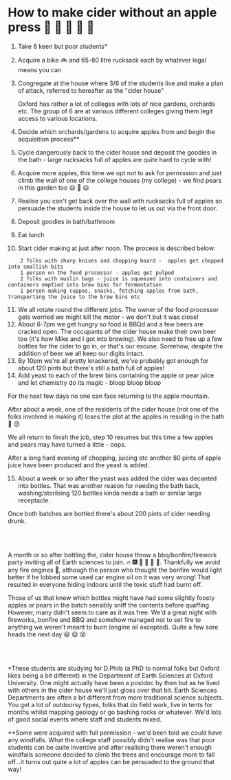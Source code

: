 # How to make cider without an apple press :apple: :green_apple: :beer: :green_apple: :apple:

1. Take 6 keen but poor students*
2. Acquire a bike :bike: and 65-80 litre rucksack each by whatever legal means you can
3. Congregate at the house where 3/6 of the students live and make a plan of attack, referred to hereafter as the "cider house" 

   Oxford has rather a lot of colleges with lots of nice gardens, orchards etc. The group of 6 are at various different colleges giving them legit access to various locations.

4. Decide which orchards/gardens to acquire apples from and begin the acquisition process**
5. Cycle dangerously back to the cider house and deposit the goodies in the bath - large rucksacks full of apples are quite hard to cycle with!
6. Acquire more apples, this time we opt not to ask for permission and just climb the wall of one of the college houses (my college) - we find pears in this garden too :smiley: :pear: :smiley:
7. Realise you can't get back over the wall with rucksacks full of apples so persuade the students inside the house to let us out via the front door.  
8. Deposit goodies in bath/bathroom
9. Eat lunch
10. Start cider making at just after noon. The process is described below:
```
    2 folks with sharp knives and chopping board -  apples get chopped into smallish bits
    1 person on the food processor - apples get pulped
    2 folks with muslin bags - juice is squeezed into containers and containers emptied into brew bins for fermentation
    1 person making cuppas, snacks, fetching apples from bath, transporting the juice to the brew bins etc
```
11. We all rotate round the different jobs. The owner of the food processor gets worried we might kill the motor - we don't but it was close!
12. About 6-7pm we get hungry so food is BBQd and a few beers are cracked open. The occupants of the cider house make their own beer too (it's how Mike and I got into brewing). We also need to free up a few bottles for the cider to go in, or that's our excuse. Somehow, despite the addition of beer we all keep our digits intact. 
13. By 10pm we're all pretty knackered, we've probably got enough for about 120 pints but there's still a bath full of apples!
14. Add yeast to each of the brew bins containing the apple or pear juice and let chemistry do its magic - bloop bloop bloop

For the next few days no one can face returning to the apple mountain.

After about a week, one of the residents of the cider house (not one of the folks involved in making it) loses the plot at the apples in residing in the bath :bath: :angry:

We all return to finish the job, step 10 resumes but this time a few apples and pears may have turned a little - oops.

After a long hard evening of chopping, juicing etc another 80 pints of apple juice have been produced and the yeast is added. 

15. About a week or so after the yeast was added the cider was decanted into bottles. That was another reason for needing the bath back, washing/sterilsing 120 bottles kinda needs a bath or similar large receptacle.

Once both batches are bottled there's about 200 pints of cider needing drunk. 

<br>
<br>

A month or so after bottling the, cider house throw a bbq/bonfire/firework party inviting all of Earth sciences to join. :fire: :fireworks: :poultry_leg: :beers: :meat_on_bone: :corn:. Thankfully we avoid any fire engines :fire_engine:, although the person who thought the bonfire would light better if he lobbed some used car engine oil on it was very wrong! That resulted in everyone hiding indoors until the toxic stuff had burnt off. 

Those of us that knew which bottles might have had some slightly foosty apples or pears in the batch sensibly sniff the contents before quaffing. However, many didn't seem to care as it was free. We'd a great night with fireworks, bonfire and BBQ and somehow managed not to set fire to anything we weren't meant to burn (engine oil excepted). Quite a few sore heads the next day :smiley: :yum: :dizzy_face:

<br>
<br>

*These students are studying for D.Phils (a PhD to normal folks but Oxford likes being a bit different) in the Department of Earth Sciences at Oxford University. One might actually have been a postdoc by then but as he lived with others in the cider house we'll just gloss over that bit. Earth Sciences Departments are often a bit different from more traditional science subjects. You get a lot of outdoorsy types, folks that do field work, live in tents for months whilst mapping geology or go bashing rocks or whatever. We'd lots of good social events where staff and students mixed. 

**Some were acquired with full permission - we'd been told we could have any windfalls. What the college staff possibly didn't realise was that poor students can be quite inventive and after realising there weren't enough windfalls someone decided to climb the trees and encourage more to fall off...it turns out quite a lot of apples can be persuaded to the ground that way!
